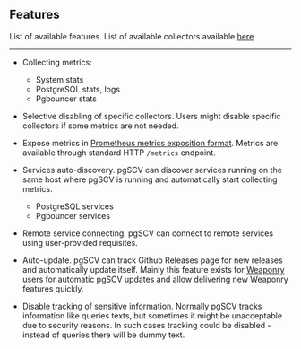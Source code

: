 ## Features

List of available features. List of available collectors available [here](./collectors.md)

---

- Collecting metrics:
  - System stats
  - PostgreSQL stats, logs
  - Pgbouncer stats


- Selective disabling of specific collectors. Users might disable specific collectors if some metrics are not needed.


- Expose metrics in [Prometheus metrics exposition format](https://prometheus.io/docs/concepts/data_model/). Metrics are
  available through standard HTTP `/metrics` endpoint.


- Services auto-discovery. pgSCV can discover services running on the same host where pgSCV is running and automatically 
  start collecting metrics.
  - PostgreSQL services
  - Pgbouncer services


- Remote service connecting. pgSCV can connect to remote services using user-provided requisites.


- Auto-update. pgSCV can track Github Releases page for new releases and automatically update itself. Mainly this feature
  exists for [Weaponry](https://weaponry.io) users for automatic pgSCV updates and allow delivering new Weaponry features
  quickly.


- Disable tracking of sensitive information. Normally pgSCV tracks information like queries texts, but sometimes it might
be unacceptable due to security reasons. In such cases tracking could be disabled - instead of queries there will be dummy
text.
